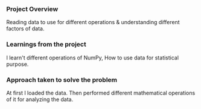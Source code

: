 ### Project Overview

 Reading data to use for different operations & understanding different factors of data.


### Learnings from the project

 I learn't different  operations of NumPy, How to use data for statistical purpose.


### Approach taken to solve the problem

 At first I loaded the data. Then performed different mathematical operations of it for analyzing the data.


